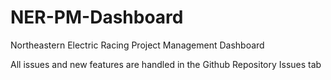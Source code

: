 # NER-PM-Dashboard

Northeastern Electric Racing Project Management Dashboard

All issues and new features are handled in the Github Repository Issues tab